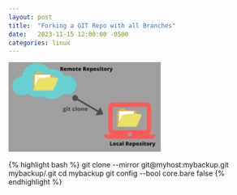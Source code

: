 ```yaml
---
layout: post
title:  "Forking a GIT Repo with all Branches"
date:   2023-11-15 12:00:00 -0500
categories: linux
---
```


![forking-a-repo](/img/forking-a-repo.jpg)

{% highlight bash %}
git clone --mirror git@myhost:mybackup.git mybackup/.git
cd mybackup
git config --bool core.bare false
{% endhighlight %}
